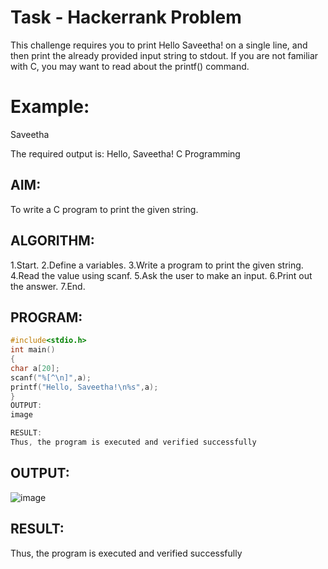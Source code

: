 # Task - Hackerrank Problem

This challenge requires you to print Hello Saveetha! on a single line, and then print the already provided input string to stdout. If you are not familiar with C, you may want to read about the printf() command.

# Example:

Saveetha

The required output is: Hello, Saveetha! C Programming

## AIM:
To write a C program to print the given string.

## ALGORITHM:
1.Start.
2.Define a variables.
3.Write a program to print the given string.
4.Read the value using scanf.
5.Ask the user to make an input.
6.Print out the answer.
7.End.

## PROGRAM:
~~~c
#include<stdio.h> 
int main()
{
char a[20]; 
scanf("%[^\n]",a);
printf("Hello, Saveetha!\n%s",a);
}
OUTPUT:
image

RESULT:
Thus, the program is executed and verified successfully
~~~

## OUTPUT:
![image](https://github.com/user-attachments/assets/43e31569-61ce-418d-9a9a-c9b4b83332fd)


## RESULT:
Thus, the program is executed and verified successfully
